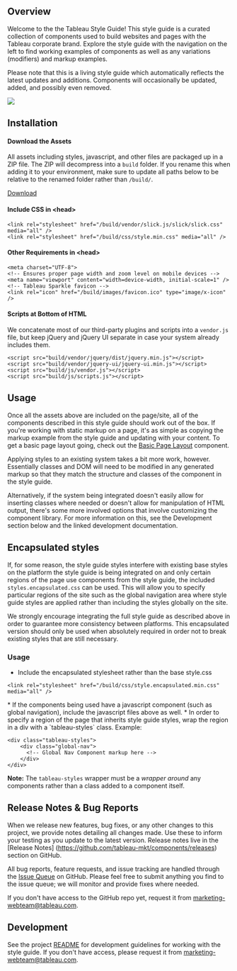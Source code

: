 ## Overview

Welcome to the the Tableau Style Guide! This style guide is a curated collection
of components used to build websites and pages with the Tableau corporate brand.
Explore the style guide with the navigation on the left to find working examples
of components as well as any variations (modifiers) and markup examples.

Please note that this is a living style guide which automatically reflects
the latest updates and additions. Components will occasionally be updated,
added, and possibly even removed.

![](https://media.giphy.com/media/xTiTnHMbep19cuNnoY/giphy.gif)

## Installation

#### Download the Assets

All assets including styles, javascript, and other files are packaged up in a
ZIP file. The ZIP will decompress into a `build` folder. If you rename this when
adding it to your environment, make sure to update all paths below to be
relative to the renamed folder rather than `/build/`.

<p class="kss-example-preview">
  <a href="tableau-components.zip" class="cta">Download</a>
</p>

#### Include CSS in &lt;head&gt;

<div class="kss-markup">
<pre class="prettyprint lang-html"><code>&lt;link rel="stylesheet" href="/build/vendor/slick.js/slick/slick.css" media="all" /&gt;
&lt;link rel="stylesheet" href="/build/css/style.min.css" media="all" /&gt;
</code></pre>
</div>

#### Other Requirements in &lt;head&gt;

<div class="kss-markup">
<pre class="prettyprint lang-html"><code>&lt;meta charset="UTF-8"&gt;
&lt;!-- Ensures proper page width and zoom level on mobile devices --&gt;
&lt;meta name="viewport" content="width=device-width, initial-scale=1" /&gt;
&lt;!-- Tableau Sparkle favicon --&gt;
&lt;link rel="icon" href="/build/images/favicon.ico" type="image/x-icon" /&gt;
</code></pre>
</div>


#### Scripts at Bottom of HTML

We concatenate most of our third-party plugins and scripts into a `vendor.js`
file, but keep jQuery and jQuery UI separate in case your system already
includes them.

<div class="kss-markup">
<pre class="prettyprint lang-html"><code>&lt;script src="build/vendor/jquery/dist/jquery.min.js"&gt;&lt;/script&gt;
&lt;script src="build/vendor/jquery-ui/jquery-ui.min.js"&gt;&lt;/script&gt;
&lt;script src="build/js/vendor.js"&gt;&lt;/script&gt;
&lt;script src="build/js/scripts.js"&gt;&lt;/script&gt;</code></pre>
</div>

## Usage

Once all the assets above are included on the page/site, all of the components
described in this style guide should work out of the box. If you're working with
static markup on a page, it's as simple as copying the markup example from the
style guide and updating with your content. To get a basic page layout going,
check out the [Basic Page Layout](section-layout.html#kssref-layout-basic-page)
component.

Applying styles to an existing system takes a bit more work, however.
Essentially classes and DOM will need to be modified in any generated markup so
that they match the structure and classes of the component in the style guide.

Alternatively, if the system being integrated doesn't easily allow for inserting
classes where needed or doesn't allow for manipulation of HTML output, there's
some more involved options that involve customizing the component library. For
more information on this, see the Development section below and the linked
development documentation.

## Encapsulated styles

If, for some reason, the style guide styles interfere with existing base styles
on the platform the style guide is being integrated on and only certain regions
of the page use components from the style guide, the included
`styles.encapsulated.css` can be used. This will allow you to specify particular
regions of the site such as the global navigation area where style guide styles
are applied rather than including the styles globally on the site.

We strongly encourage integrating the full style guide as described above in
order to guarantee more consistency between platforms. This encapsulated version
should only be used when absolutely required in order not to break existing
styles that are still necessary.

### Usage
* Include the encapsulated stylesheet rather than the base style.css
<div class="kss-markup">
<pre class="prettyprint lang-html"><code>&lt;link rel="stylesheet" href="/build/css/style.encapsulated.min.css" media="all" /&gt;
</code></pre>
</div>
* If the components being used have a javascript component (such as global
navigation), include the javascript files above as well.
* In order to specify a region of the page that inherits style guide styles,
wrap the region in a div with a `tableau-styles` class. Example:
<div class="kss-markup">
<pre class="prettyprint lang-html"><code>&lt;div class="tableau-styles"&gt;
    &lt;div class="global-nav"&gt;
      &lt;!-- Global Nav Component markup here --&gt;
    &lt;/div&gt;
&lt;/div&gt;
</code></pre>
</div>

**Note:** The `tableau-styles` wrapper must be a *wrapper around* any components
rather than a class added to a component itself.

## Release Notes & Bug Reports

When we release new features, bug fixes, or any other changes to this project,
we provide notes detailing all changes made. Use these to inform your testing
as you update to the latest version.  Release notes live in the [Release Notes]
(https://github.com/tableau-mkt/components/releases) section on GitHub.

All bug reports, feature requests, and issue tracking are handled through the
[Issue Queue](https://github.com/tableau-mkt/components/issues) on GitHub.
Please feel free to submit anything you find to the issue queue; we will
monitor and provide fixes where needed.

If you don't have access to the GitHub repo yet, request it from
[marketing-webteam@tableau.com](mailto:marketing-webteam@tableau.com?subject=COmponent%20Library%20Access).

## Development

See the project [README](https://github.com/tableau-mkt/components#tableau-components)
for development guidelines for working with the style guide. If you don't have
access, please request it from [marketing-webteam@tableau.com](mailto:marketing-webteam@tableau.com?subject=COmponent%20Library%20Access).

